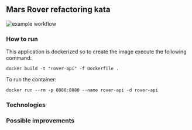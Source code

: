 
## Mars Rover refactoring kata

![example workflow](https://github.com/ateixivi14/rover-api/actions/workflows/rover-api-ci.yml/badge.svg
)

### How to run

This application is dockerized so to create the image execute the following command:

````
docker build -t "rover-api" -f Dockerfile .
````
To run the container:
````
docker run --rm -p 8080:8080 --name rover-api -d rover-api
````
### Technologies


### Possible improvements


